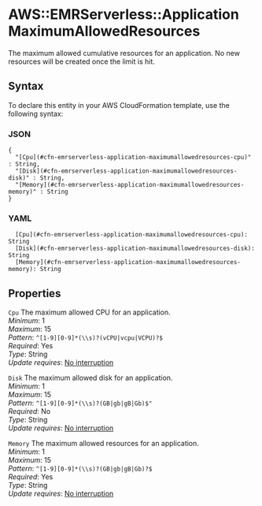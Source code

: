 # AWS::EMRServerless::Application MaximumAllowedResources<a name="aws-properties-emrserverless-application-maximumallowedresources"></a>

The maximum allowed cumulative resources for an application\. No new resources will be created once the limit is hit\.

## Syntax<a name="aws-properties-emrserverless-application-maximumallowedresources-syntax"></a>

To declare this entity in your AWS CloudFormation template, use the following syntax:

### JSON<a name="aws-properties-emrserverless-application-maximumallowedresources-syntax.json"></a>

```
{
  "[Cpu](#cfn-emrserverless-application-maximumallowedresources-cpu)" : String,
  "[Disk](#cfn-emrserverless-application-maximumallowedresources-disk)" : String,
  "[Memory](#cfn-emrserverless-application-maximumallowedresources-memory)" : String
}
```

### YAML<a name="aws-properties-emrserverless-application-maximumallowedresources-syntax.yaml"></a>

```
  [Cpu](#cfn-emrserverless-application-maximumallowedresources-cpu): String
  [Disk](#cfn-emrserverless-application-maximumallowedresources-disk): String
  [Memory](#cfn-emrserverless-application-maximumallowedresources-memory): String
```

## Properties<a name="aws-properties-emrserverless-application-maximumallowedresources-properties"></a>

`Cpu` <a name="cfn-emrserverless-application-maximumallowedresources-cpu"></a>
The maximum allowed CPU for an application\.  
_Minimum_: 1  
_Maximum_: 15  
_Pattern_: `^[1-9][0-9]*(\\s)?(vCPU|vcpu|VCPU)?$`  
_Required_: Yes  
_Type_: String  
_Update requires_: [No interruption](https://docs.aws.amazon.com/AWSCloudFormation/latest/UserGuide/using-cfn-updating-stacks-update-behaviors.html#update-no-interrupt)

`Disk` <a name="cfn-emrserverless-application-maximumallowedresources-disk"></a>
The maximum allowed disk for an application\.  
_Minimum_: 1  
_Maximum_: 15  
_Pattern_: `^[1-9][0-9]*(\\s)?(GB|gb|gB|Gb)$"`  
_Required_: No  
_Type_: String  
_Update requires_: [No interruption](https://docs.aws.amazon.com/AWSCloudFormation/latest/UserGuide/using-cfn-updating-stacks-update-behaviors.html#update-no-interrupt)

`Memory` <a name="cfn-emrserverless-application-maximumallowedresources-memory"></a>
The maximum allowed resources for an application\.  
_Minimum_: 1  
_Maximum_: 15  
_Pattern_: `^[1-9][0-9]*(\\s)?(GB|gb|gB|Gb)?$`  
_Required_: Yes  
_Type_: String  
_Update requires_: [No interruption](https://docs.aws.amazon.com/AWSCloudFormation/latest/UserGuide/using-cfn-updating-stacks-update-behaviors.html#update-no-interrupt)
